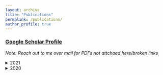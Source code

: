 ```yaml
---
layout: archive
title: "Publications"
permalink: /publications/
author_profile: true
---
```


### [Google Scholar Profile](https://scholar.google.com/citations?user=7LY1_u4AAAAJ&hl=en)

*Note: Reach out to me over mail for PDFs not attchaed here/broken links*

<details>
<summary>2021</summary>

* Towards Active Air Quality Station Deployment, SubSetML Workshop, ICML'21, [**Under publication**]
* [Vartalaap: what drives# airquality discussions: politics, pollution or pseudo-science?, ACM CSCW'21](https://dl.acm.org/doi/abs/10.1145/3449170), [[**PDF**](../_publications/PDFs/vartalaap.pdf)]
</details>

<details>
<summary>2020</summary>

* [Poster: A toolkit for spatial interpolation and sensor placement, ACM SenSys'20](https://dl.acm.org/doi/abs/10.1145/3384419.3430407), [[**PDF**](../_publications/PDFs/polire.pdf)]
* [Active Learning: A Visual Tour](https://patel-zeel.github.io/active-learning-visualization)
</details>